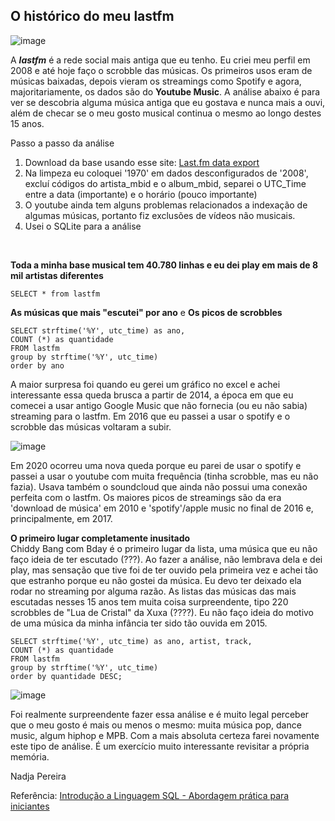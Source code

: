## O histórico do meu lastfm
 
![image](https://github.com/nadjapereira/lastfm/assets/11997614/6e7a3750-c52e-40b3-b30c-6423b8619144)


A **_lastfm_** é a rede social mais antiga que eu tenho. Eu criei meu perfil em 2008 e até hoje faço o scrobble das músicas. Os primeiros usos eram de músicas baixadas, depois vieram os streamings como Spotify e agora, majoritariamente, os dados são do **Youtube Music**. A análise abaixo é para ver se descobria alguma música antiga que eu gostava e nunca mais a ouvi, além de checar se o meu gosto musical continua o mesmo ao longo destes 15 anos.  

Passo a passo da análise
1. Download da base usando esse site: [Last.fm data export](https://mainstream.ghan.nl/export.html)
2. Na limpeza eu coloquei '1970' em dados desconfigurados de '2008', excluí códigos do artista_mbid e o album_mbid, separei o UTC_Time entre a data (importante) e o horário (pouco importante)
5. O youtube ainda tem alguns problemas relacionados a indexação de algumas músicas, portanto fiz exclusões de vídeos não musicais.
6. Usei o SQLite para a análise  </br> 
</br>

**Toda a minha base musical tem 40.780 linhas e eu dei play em mais de 8 mil artistas diferentes** 
````
SELECT * from lastfm 
````

**As músicas que mais "escutei" por ano** e **Os picos de scrobbles**</br> 

```` 
SELECT strftime('%Y', utc_time) as ano,
COUNT (*) as quantidade
FROM lastfm
group by strftime('%Y', utc_time)
order by ano
```` 

A maior surpresa foi quando eu gerei um gráfico no excel e achei interessante essa queda brusca a partir de 2014, a época em que eu comecei a usar antigo Google Music que não fornecia (ou eu não sabia) streaming para o lastfm. Em 2016 que eu passei a usar o spotify e o scrobble das músicas voltaram a subir. 

![image](https://github.com/nadjapereira/lastfm/assets/11997614/2e12aa58-4d8e-49e7-9eb4-c837b0c9f4d9)


Em 2020 ocorreu uma nova queda porque eu parei de usar o spotify e passei a usar o youtube com muita frequência (tinha scrobble, mas eu não fazia). Usava também o soundcloud que ainda não possui uma conexão perfeita com o lastfm. Os maiores picos de streamings são da era 'download de música' em 2010 e 'spotify'/apple music no final de 2016 e, principalmente, em 2017. 

**O primeiro lugar completamente inusitado** </br>
Chiddy Bang com Bday é o primeiro lugar da lista, uma música que eu não faço ideia de ter escutado (???). Ao fazer a análise, não lembrava dela e dei play, mas sensação que tive foi de ter ouvido pela primeira vez e achei tão que estranho porque eu não gostei da música. Eu devo ter deixado ela rodar no streaming por alguma razão. As listas das músicas das mais escutadas nesses 15 anos tem muita coisa surpreendente, tipo 220 scrobbles de "Lua de Cristal" da Xuxa (????). Eu não faço ideia do motivo de uma música da minha infância ter sido tão ouvida em 2015. 

```` 
SELECT strftime('%Y', utc_time) as ano, artist, track,
COUNT (*) as quantidade
FROM lastfm
group by strftime('%Y', utc_time)
order by quantidade DESC;
```` 

![image](https://github.com/nadjapereira/lastfm/assets/11997614/b516f76c-69aa-4ecc-a00d-5aca4dcacab4)


Foi realmente surpreendente fazer essa análise e é muito legal perceber que o meu gosto é mais ou menos o mesmo: muita música pop, dance music, algum hiphop e MPB. Com a mais absoluta certeza farei novamente este tipo de análise. É um exercício muito interessante revisitar a própria memória. 

Nadja Pereira

Referência: [Introdução a Linguagem SQL - Abordagem prática para iniciantes](https://amzn.to/46yCnnS)


